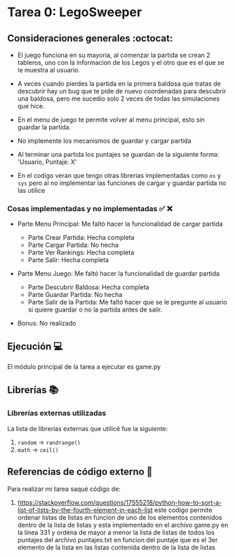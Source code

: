 # Tarea 0: LegoSweeper 

## Consideraciones generales :octocat:

* El juego funciona en su mayoria, al comenzar la partida se crean 2 tableros, uno con la informacion de los Legos y el otro que es el que se le muestra al usuario. 

* A veces cuando pierdes la partida en la primera baldosa que tratas de descubrir hay un bug que te pide de nuevo coordenadas para descubrir una baldosa, pero me sucedio solo 2 veces de todas las simulaciones que hice.

* En el menu de juego te permite volver al menu principal, esto sin guardar la partida.

* No implemente los mecanismos de guardar y cargar partida

* Al terminar una partida los puntajes se guardan de la siguiente forma: 'Usuario, Puntaje: X'

* En el codigo veran que tengo otras librerias implementadas como ```os``` y ```sys``` pero al no implementar las funciones de cargar y guardar partida no las utilice

### Cosas implementadas y no implementadas :white_check_mark: :x:


* Parte Menu Principal: Me faltó hacer la funcionalidad de cargar partida
    * Parte Crear Partida: Hecha completa 
    * Parte Cargar Partida: No hecha
    * Parte Ver Rankings: Hecha completa
    * Parte Salir: Hecha completa

* Parte Menu Juego: Me faltó hacer la funcionalidad de guardar partida
    * Parte Descubrir Baldosa: Hecha completa
    * Parte Guardar Partida: No hecha
    * Parte Salir de la Partida: Me faltó hacer que se le pregunte al usuario si quiere guardar o no la partida antes de salir.

* Bonus: No realizado


## Ejecución :computer:
El módulo principal de la tarea a ejecutar es  game.py

## Librerías :books:
### Librerías externas utilizadas
La lista de librerías externas que utilicé fue la siguiente:

1. ```random``` -> ```randrange()```
2. ```math``` -> ```ceil()``` 

## Referencias de código externo :book:

Para realizar mi tarea saqué código de:

1. https://stackoverflow.com/questions/17555218/python-how-to-sort-a-list-of-lists-by-the-fourth-element-in-each-list
este codigo permite ordenar listas de listas en funcion de uno de los elementos contenidos dentro de la lista de listas y esta implementado en el archivo game.py en la linea 331 y ordena de mayor a menor la lista de listas de todos los puntajes del archivo puntajes.txt en funcion del puntaje que es el 3er elemento de la lista en las listas contenida dentro de la lista de listas
